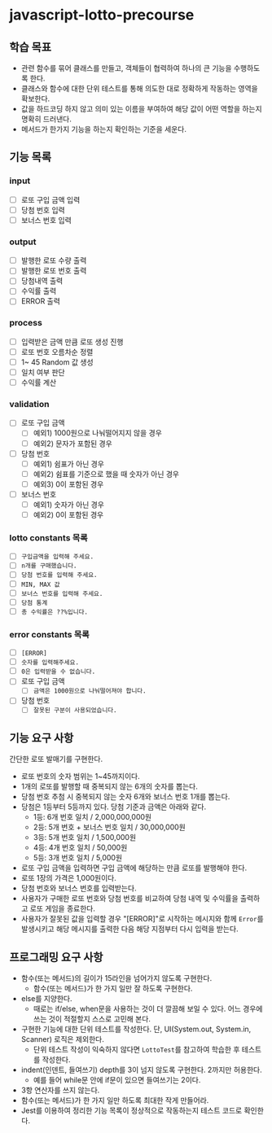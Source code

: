 # javascript-lotto-precourse

## **학습 목표**

- 관련 함수를 묶어 클래스를 만들고, 객체들이 협력하여 하나의 큰 기능을 수행하도록 한다.
- 클래스와 함수에 대한 단위 테스트를 통해 의도한 대로 정확하게 작동하는 영역을 확보한다.
- 값을 하드코딩 하지 않고 의미 있는 이름을 부여하여 해당 값이 어떤 역할을 하는지 명확히 드러낸다.
- 메서드가 한가지 기능을 하는지 확인하는 기준을 세운다.

## 기능 목록

### **input**

- [ ]  로또 구입 금액 입력
- [ ]  당첨 번호 입력
- [ ]  보너스 번호 입력

### **output**

- [ ]  발행한 로또 수량 출력
- [ ]  발행한 로또 번호 출력
- [ ]  당첨내역 출력
- [ ]  수익률 출력
- [ ]  ERROR 출력

### **process**

- [ ]  입력받은 금액 만큼 로또 생성 진행
- [ ]  로또 번호 오름차순 정렬
- [ ]  1~ 45 Random 값 생성
- [ ]  일치 여부 판단
- [ ]  수익률 계산

### **validation**

- [ ]  로또 구입 금액
    - [ ]  예외1) 1000원으로 나눠떨어지지 않을 경우
    - [ ]  예외2) 문자가 포함된 경우
- [ ]  당첨 번호
    - [ ]  예외1) 쉼표가 아닌 경우
    - [ ]  예외2) 쉼표를 기준으로 했을 때 숫자가 아닌 경우
    - [ ]  예외3) 0이 포함된 경우
- [ ]  보너스 번호
    - [ ]  예외1) 숫자가 아닌 경우
    - [ ]  예외2) 0이 포함된 경우

### **lotto constants 목록**

- [ ]  `구입금액을 입력해 주세요.`
- [ ]  `n개를 구매했습니다.`
- [ ]  `당첨 번호를 입력해 주세요.`
  - [ ]  `MIN, MAX 값`
- [ ]  `보너스 번호를 입력해 주세요.`
- [ ]  `당첨 통계`
- [ ]  `총 수익률은 ??%입니다.`

### error constants 목록

- [ ]  `[ERROR]`
- [ ]  `숫자를 입력해주세요.`
- [ ]  `0은 입력받을 수 없습니다.`
- [ ]  로또 구입 금액
    - [ ]  `금액은 1000원으로 나눠떨어져야 합니다.`
- [ ]  당첨 번호
    - [ ]  `잘못된 구분이 사용되었습니다.`

## **기능 요구 사항**

간단한 로또 발매기를 구현한다.

- 로또 번호의 숫자 범위는 1~45까지이다.
- 1개의 로또를 발행할 때 중복되지 않는 6개의 숫자를 뽑는다.
- 당첨 번호 추첨 시 중복되지 않는 숫자 6개와 보너스 번호 1개를 뽑는다.
- 당첨은 1등부터 5등까지 있다. 당첨 기준과 금액은 아래와 같다.
    - 1등: 6개 번호 일치 / 2,000,000,000원
    - 2등: 5개 번호 + 보너스 번호 일치 / 30,000,000원
    - 3등: 5개 번호 일치 / 1,500,000원
    - 4등: 4개 번호 일치 / 50,000원
    - 5등: 3개 번호 일치 / 5,000원
- 로또 구입 금액을 입력하면 구입 금액에 해당하는 만큼 로또를 발행해야 한다.
- 로또 1장의 가격은 1,000원이다.
- 당첨 번호와 보너스 번호를 입력받는다.
- 사용자가 구매한 로또 번호와 당첨 번호를 비교하여 당첨 내역 및 수익률을 출력하고 로또 게임을 종료한다.
- 사용자가 잘못된 값을 입력할 경우 "[ERROR]"로 시작하는 메시지와 함께 `Error`를 발생시키고 해당 메시지를 출력한 다음 해당 지점부터 다시 입력을 받는다.

## **프로그래밍 요구 사항**

- 함수(또는 메서드)의 길이가 15라인을 넘어가지 않도록 구현한다.
    - 함수(또는 메서드)가 한 가지 일만 잘 하도록 구현한다.
- else를 지양한다.
    - 때로는 if/else, when문을 사용하는 것이 더 깔끔해 보일 수 있다. 어느 경우에 쓰는 것이 적절할지 스스로 고민해 본다.
- 구현한 기능에 대한 단위 테스트를 작성한다. 단, UI(System.out, System.in, Scanner) 로직은 제외한다.
    - 단위 테스트 작성이 익숙하지 않다면 `LottoTest`를 참고하여 학습한 후 테스트를 작성한다.
- indent(인덴트, 들여쓰기) depth를 3이 넘지 않도록 구현한다. 2까지만 허용한다.
    - 예를 들어 while문 안에 if문이 있으면 들여쓰기는 2이다.
- 3항 연산자를 쓰지 않는다.
- 함수(또는 메서드)가 한 가지 일만 하도록 최대한 작게 만들어라.
- Jest를 이용하여 정리한 기능 목록이 정상적으로 작동하는지 테스트 코드로 확인한다.